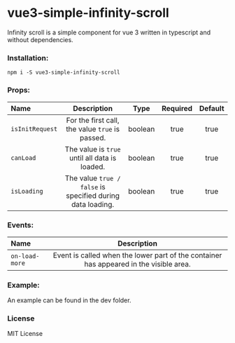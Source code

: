
# vue3-simple-infinity-scroll

Infinity scroll is a simple component for vue 3 written in typescript and without dependencies.

### Installation:

```
npm i -S vue3-simple-infinity-scroll
```

### Props:

| Name          |                          Description                           |  Type   | Required | Default |
|:--------------|:--------------------------------------------------------------:|:-------:|:--------:|:-------:|
| `isInitRequest` |      For the first call, the value `true` is passed.       | boolean |   true   |  true   |
| `canLoad`       |       The value is `true` until all data is loaded.        | boolean |   true   |  true   |
| `isLoading`     | The value `true / false` is specified during data loading. | boolean |   true   |  true   |

### Events:

| Name           |                                      Description                                       |
|:---------------|:--------------------------------------------------------------------------------------:|
| `on-load-more` | Event is called when the lower part of the container has appeared in the visible area. |


### Example:
An example can be found in the dev folder.

### License
MIT License
